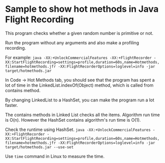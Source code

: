 Sample to show hot methods in Java Flight Recording
===================================================

This program checks whether a given random number is primitive or not.

Run the program without any arguments and also make a profiling recording.

For example:
`java -XX:+UnlockCommercialFeatures -XX:+FlightRecorder -XX:StartFlightRecording=settings=profile,duration=60s,name=Hotmethods,filename=hotmethods.jfr -XX:FlightRecorderOptions=loglevel=info -jar target/hotmethods.jar`

In Code -> Hot Methods tab, you should see that the program has spent a lot of time in the LinkedList.indexOf(Object) method, which is called from contains method.

By changing LinkedList to a HashSet, you can make the program run a lot faster.

The contains methods in Linked List checks all the items. Algorithm run time is O(n). However the HashSet contains algorithm's run time is O(1).

Check the runtime using HashSet.
`java -XX:+UnlockCommercialFeatures -XX:+FlightRecorder -XX:StartFlightRecording=settings=profile,duration=60s,name=Hotmethods,filename=hotmethods.jfr -XX:FlightRecorderOptions=loglevel=info -jar target/hotmethods.jar --use-set`

Use `time` command in Linux to measure the time.